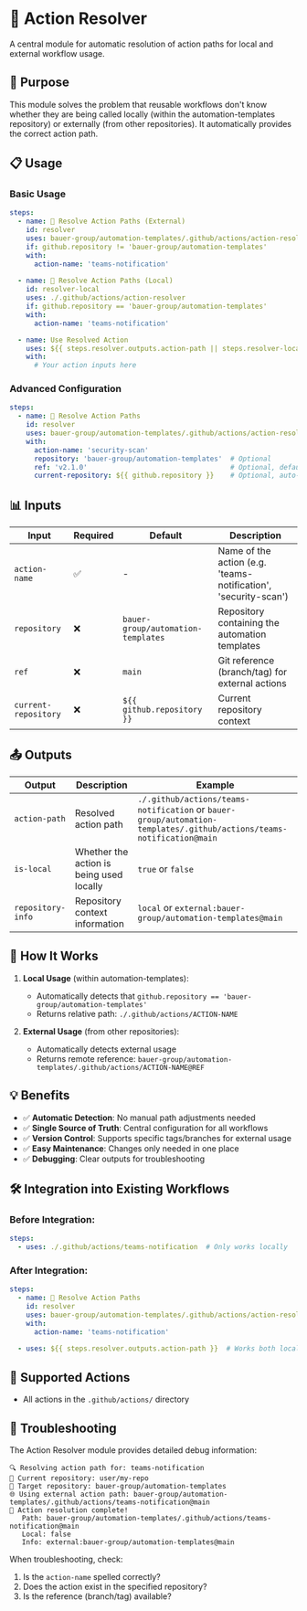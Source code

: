 # 🔗 Action Resolver

A central module for automatic resolution of action paths for local and external workflow usage.

## 🎯 Purpose

This module solves the problem that reusable workflows don't know whether they are being called locally (within the automation-templates repository) or externally (from other repositories). It automatically provides the correct action path.

## 📋 Usage

### Basic Usage

```yaml
steps:
  - name: 🔗 Resolve Action Paths (External)
    id: resolver
    uses: bauer-group/automation-templates/.github/actions/action-resolver@main
    if: github.repository != 'bauer-group/automation-templates'
    with:
      action-name: 'teams-notification'
      
  - name: 🔗 Resolve Action Paths (Local)
    id: resolver-local
    uses: ./.github/actions/action-resolver
    if: github.repository == 'bauer-group/automation-templates'
    with:
      action-name: 'teams-notification'

  - name: Use Resolved Action
    uses: ${{ steps.resolver.outputs.action-path || steps.resolver-local.outputs.action-path }}
    with:
      # Your action inputs here
```

### Advanced Configuration

```yaml
steps:
  - name: 🔗 Resolve Action Paths
    id: resolver
    uses: bauer-group/automation-templates/.github/actions/action-resolver@main
    with:
      action-name: 'security-scan'
      repository: 'bauer-group/automation-templates'  # Optional
      ref: 'v2.1.0'                                   # Optional, default: main
      current-repository: ${{ github.repository }}    # Optional, auto-detected
```

## 📊 Inputs

| Input | Required | Default | Description |
|-------|----------|---------|-------------|
| `action-name` | ✅ | - | Name of the action (e.g. 'teams-notification', 'security-scan') |
| `repository` | ❌ | `bauer-group/automation-templates` | Repository containing the automation templates |
| `ref` | ❌ | `main` | Git reference (branch/tag) for external actions |
| `current-repository` | ❌ | `${{ github.repository }}` | Current repository context |

## 📤 Outputs

| Output | Description | Example |
|--------|-------------|---------|
| `action-path` | Resolved action path | `./.github/actions/teams-notification` or `bauer-group/automation-templates/.github/actions/teams-notification@main` |
| `is-local` | Whether the action is being used locally | `true` or `false` |
| `repository-info` | Repository context information | `local` or `external:bauer-group/automation-templates@main` |

## 🔄 How It Works

1. **Local Usage** (within automation-templates):
   - Automatically detects that `github.repository == 'bauer-group/automation-templates'`
   - Returns relative path: `./.github/actions/ACTION-NAME`

2. **External Usage** (from other repositories):
   - Automatically detects external usage
   - Returns remote reference: `bauer-group/automation-templates/.github/actions/ACTION-NAME@REF`

## 💡 Benefits

- ✅ **Automatic Detection**: No manual path adjustments needed
- ✅ **Single Source of Truth**: Central configuration for all workflows
- ✅ **Version Control**: Supports specific tags/branches for external usage
- ✅ **Easy Maintenance**: Changes only needed in one place
- ✅ **Debugging**: Clear outputs for troubleshooting

## 🛠️ Integration into Existing Workflows

### Before Integration:
```yaml
steps:
  - uses: ./.github/actions/teams-notification  # Only works locally
```

### After Integration:
```yaml
steps:
  - name: 🔗 Resolve Action Paths
    id: resolver
    uses: bauer-group/automation-templates/.github/actions/action-resolver@main
    with:
      action-name: 'teams-notification'
      
  - uses: ${{ steps.resolver.outputs.action-path }}  # Works both locally and externally
```

## 🔧 Supported Actions

- All actions in the `.github/actions/` directory

## 🐛 Troubleshooting

The Action Resolver module provides detailed debug information:

```
🔍 Resolving action path for: teams-notification
📍 Current repository: user/my-repo
🎯 Target repository: bauer-group/automation-templates
🌐 Using external action path: bauer-group/automation-templates/.github/actions/teams-notification@main
🎉 Action resolution complete!
   Path: bauer-group/automation-templates/.github/actions/teams-notification@main
   Local: false
   Info: external:bauer-group/automation-templates@main
```

When troubleshooting, check:
1. Is the `action-name` spelled correctly?
2. Does the action exist in the specified repository?
3. Is the reference (branch/tag) available?